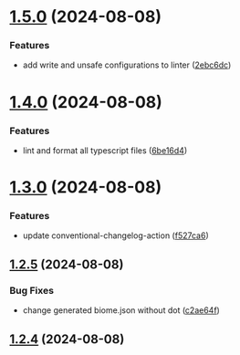 # [1.5.0](https://github.com/GitOpsLovers/nx-biome/compare/v1.4.0...v1.5.0) (2024-08-08)


### Features

* add write and unsafe configurations to linter ([2ebc6dc](https://github.com/GitOpsLovers/nx-biome/commit/2ebc6dcb3cc3bbf41c9ab6f0ac1a53d4e28a04b7))



# [1.4.0](https://github.com/GitOpsLovers/nx-biome/compare/v1.3.0...v1.4.0) (2024-08-08)


### Features

* lint and format all typescript files ([6be16d4](https://github.com/GitOpsLovers/nx-biome/commit/6be16d4632b6acd6bee702f03472d07c82e80a6d))



# [1.3.0](https://github.com/GitOpsLovers/nx-biome/compare/v1.2.5...v1.3.0) (2024-08-08)


### Features

* update conventional-changelog-action ([f527ca6](https://github.com/GitOpsLovers/nx-biome/commit/f527ca64fe871daa22ae9fc573a8d7cffb5af354))



## [1.2.5](https://github.com/GitOpsLovers/nx-biome/compare/v1.2.4...v1.2.5) (2024-08-08)


### Bug Fixes

* change generated biome.json without dot ([c2ae64f](https://github.com/GitOpsLovers/nx-biome/commit/c2ae64ff0b9ca890160d6efd3d1a1fdf52c68c6c))



## [1.2.4](https://github.com/GitOpsLovers/nx-biome/compare/v1.2.3...v1.2.4) (2024-08-08)



